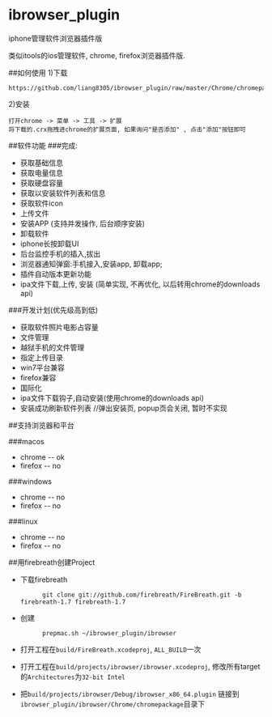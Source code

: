 ibrowser_plugin
===============

iphone管理软件浏览器插件版

类似itools的ios管理软件, chrome, firefox浏览器插件版.

##如何使用
1)下载

	https://github.com/liang8305/ibrowser_plugin/raw/master/Chrome/chromepackage.crx

2)安装



	打开chrome -> 菜单 -> 工具 -> 扩展
	将下载的.crx拖拽进chrome的扩展页面, 如果询问"是否添加" , 点击"添加"按钮即可

##软件功能
###完成:

*   获取基础信息 
*   获取电量信息
*   获取硬盘容量
*   获取以安装软件列表和信息
*   获取软件icon
*   上传文件
*   安装APP (支持并发操作, 后台顺序安装)
*   卸载软件
*   iphone长按卸载UI
*   后台监控手机的插入,拔出
*   浏览器通知弹窗:手机接入,安装app, 卸载app;
*   插件自动版本更新功能
*   ipa文件下载,上传, 安装 (简单实现, 不再优化, 以后转用chrome的downloads api)


###开发计划(优先级高到低)

*   获取软件照片电影占容量
*   文件管理
*   越狱手机的文件管理
*   指定上传目录
*   win7平台兼容
*   firefox兼容
*   国际化
*   ipa文件下载钩子,自动安装(使用chrome的downloads api)
*   安装成功刷新软件列表 //弹出安装页, popup页会关闭, 暂时不实现

##支持浏览器和平台  

###macos
*   chrome   -- ok
*   firefox  -- no

###windows
*   chrome   -- no
*   firefox  -- no

###linux
*   chrome   -- no
*   firefox  -- no

##用firebreath创建Project

* 下载firebreath

            git clone git://github.com/firebreath/FireBreath.git -b firebreath-1.7 firebreath-1.7
    
* 创建
    
            prepmac.sh ~/ibrowser_plugin/ibrowser

* 打开工程在`build/FireBreath.xcodeproj`, `ALL_BUILD`一次
* 打开工程在`build/projects/ibrowser/ibrowser.xcodeproj`, 修改所有target的`Architectures`为`32-bit Intel`
* 把`build/projects/ibrowser/Debug/ibrowser_x86_64.plugin` 链接到`ibrowser_plugin/ibrowser/Chrome/chromepackage`目录下
 
